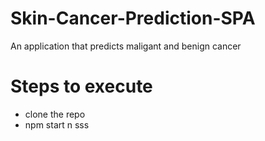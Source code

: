 # Skin-Cancer-Prediction-SPA
An application that predicts maligant and benign cancer

# Steps to execute
+ clone the repo
+ npm start
n
sss
